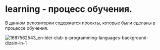 # learning - процесс обучения.
В данном репозитории содержатся проекты, которые были сделаны в процессе обучения.




![1687562543_en-idei-club-p-programming-languages-background-dizain-in-1](https://github.com/sk1wz/Learning/assets/78929376/58e9c530-9713-4c9b-a329-cf1f87e03d6f)
